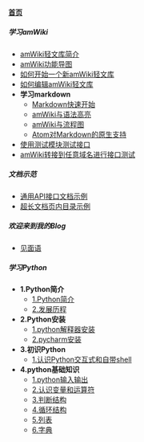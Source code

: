 
#### [首页](?file=home-首页)

##### 学习amWiki
- [amWiki轻文库简介](?file=001-学习amWiki/01-amWiki轻文库简介 "amWiki轻文库简介")
- [amWiki功能导图](?file=001-学习amWiki/02-amWiki功能导图 "amWiki功能导图")
- [如何开始一个新amWiki轻文库](?file=001-学习amWiki/03-如何开始一个新amWiki轻文库 "如何开始一个新amWiki轻文库")
- [如何编辑amWiki轻文库](?file=001-学习amWiki/04-如何编辑amWiki轻文库 "如何编辑amWiki轻文库")
- **学习markdown**
    - [Markdown快速开始](?file=001-学习amWiki/05-学习markdown/01-Markdown快速开始 "Markdown快速开始")
    - [amWiki与语法高亮](?file=001-学习amWiki/05-学习markdown/02-amWiki与语法高亮 "amWiki与语法高亮")
    - [amWiki与流程图](?file=001-学习amWiki/05-学习markdown/03-amWiki与流程图 "amWiki与流程图")
    - [Atom对Markdown的原生支持](?file=001-学习amWiki/05-学习markdown/05-Atom对Markdown的原生支持 "Atom对Markdown的原生支持")
- [使用测试模块测试接口](?file=001-学习amWiki/06-使用测试模块测试接口 "使用测试模块测试接口")
- [amWiki转接到任意域名进行接口测试](?file=001-学习amWiki/07-amWiki转接到任意域名进行接口测试 "amWiki转接到任意域名进行接口测试")

##### 文档示范
- [通用API接口文档示例](?file=002-文档示范/001-通用API接口文档示例 "通用API接口文档示例")
- [超长文档页内目录示例](?file=002-文档示范/002-超长文档页内目录示例 "超长文档页内目录示例")

##### 欢迎来到我的Blog
- [见面语](?file=003-欢迎来到我的Blog/01-见面语 "见面语")

##### 学习Python
- **1.Python简介**
    - [1.Python简介](?file=004-学习Python/01-1.Python简介/01-1.Python简介 "1.Python简介")
    - [2.发展历程](?file=004-学习Python/01-1.Python简介/02-2.发展历程 "2.发展历程")
- **2.Python安装**
    - [1.python解释器安装](?file=004-学习Python/02-2.Python安装/01-1.python解释器安装 "1.python解释器安装")
    - [2.pycharm安装](?file=004-学习Python/02-2.Python安装/02-2.pycharm安装 "2.pycharm安装")
- **3.初识Python**
    - [1.认识Python交互式和自带shell](?file=004-学习Python/03-3.初识Python/01-1.认识Python交互式和自带shell "1.认识Python交互式和自带shell")
- **4.python基础知识**
    - [1.python输入输出](?file=004-学习Python/04-4.python基础知识/01-1.python输入输出 "1.python输入输出")
    - [2.认识变量和运算符](?file=004-学习Python/04-4.python基础知识/02-2.认识变量和运算符 "2.认识变量和运算符")
    - [3.判断结构](?file=004-学习Python/04-4.python基础知识/03-3.判断结构 "3.判断结构")
    - [4.循环结构](?file=004-学习Python/04-4.python基础知识/04-4.循环结构 "4.循环结构")
    - [5.列表](?file=004-学习Python/04-4.python基础知识/05-5.列表 "5.列表")
    - [6.字典](?file=004-学习Python/04-4.python基础知识/06-6.字典 "6.字典")
